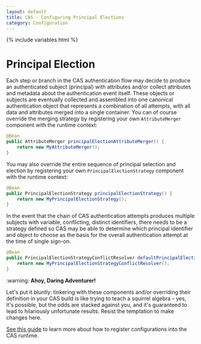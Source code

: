 ```yaml
---
layout: default
title: CAS - Configuring Principal Elections
category: Configuration
---
```

{% include variables.html %}

# Principal Election
 
Each step or branch in the CAS authentication flow may decide to produce an authenticated subject (principal) with attributes
and/or collect attributes and metadata about the authentication event itself. These objects or subjects are eventually
collected and assembled into one canonical authentication object that represents a combination of all attempts, with
all data and attributes merged into a single container. You can of course override the merging strategy by registering
your own `AttributeMerger` component with the runtime context:

```java
@Bean
public AttributeMerger principalElectionAttributeMerger() {
    return new MyAttributeMerger();
}
```
 
You may also override the entire sequence of principal selection and election by registering 
your own `PrincipalElectionStrategy` component with the runtime context:

```java
@Bean
public PrincipalElectionStrategy principalElectionStrategy() {
    return new MyPrincipalElectionStrategy();
}
```

In the event that the chain of CAS authentication attempts produces multiple subjects with variable, conflicting, 
distinct identifiers, there needs to be a strategy defined so CAS may be able to determine which principal 
identifier and object to choose as the basis for the overall authentication attempt at the time of single sign-on.

```java
@Bean
public PrincipalElectionStrategyConflictResolver defaultPrincipalElectionStrategyConflictResolver() {
    return new MyPrincipalElectionStrategyConflictResolver();
}
```

<div class="alert alert-warning">:warning: <strong>Ahoy, Daring Adventurer! </strong><p>Let's put it bluntly: tinkering with 
these components and/or overriding their definition in your CAS build is like trying to teach a squirrel 
algebra – yes, it's possible, but the odds are stacked against you, and it's guaranteed to lead to 
hilariously unfortunate results. Resist the temptation to make changes here.</p></div>

[See this guide](../configuration/Configuration-Management-Extensions.html) to
learn more about how to register configurations into the CAS runtime.
